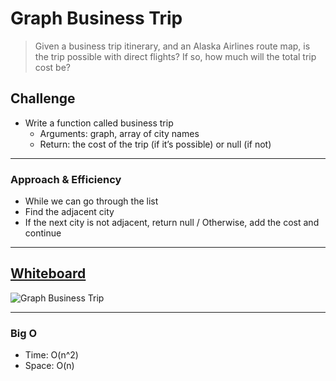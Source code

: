 # Graph Business Trip

>Given a business trip itinerary, and an Alaska Airlines route map, is the trip possible with direct flights? If so, how much will the total trip cost be?

## Challenge

- Write a function called business trip
  - Arguments: graph, array of city names
  - Return: the cost of the trip (if it’s possible) or null (if not)

---

### Approach & Efficiency

- While we can go through the list
- Find the adjacent city
- If the next city is not adjacent, return null / Otherwise, add the cost and continue

---

## [Whiteboard](https://miro.com/app/board/uXjVPdgoi_Q=/)

![Graph Business Trip](https://user-images.githubusercontent.com/107226923/203403497-aab39f19-6b0b-4b00-9ab2-c65a0a923263.png)

---

### Big O

- Time: O(n^2)
- Space: O(n)
